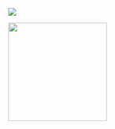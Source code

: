 <!--
**ConcaXu/ConcaXu** is a ✨ _special_ ✨ repository because its `README.md` (this file) appears on your GitHub profile.

Here are some ideas to get you started:

- 🔭 I’m currently working on ...
- 🌱 I’m currently learning ...
- 👯 I’m looking to collaborate on ...
- 🤔 I’m looking for help with ...
- 💬 Ask me about ...
- 📫 How to reach me: ...
- 😄 Pronouns: ...
- ⚡ Fun fact: ...

-->


<source
  srcset="https://github-readme-stats.vercel.app/api?username=ConcaXu&show_icons=true&theme=dark"
  media="(prefers-color-scheme: dark)"
/>
<source
  srcset="https://github-readme-stats.vercel.app/api?username=ConcaXu&show_icons=true"
  media="(prefers-color-scheme: light), (prefers-color-scheme: no-preference)"
/>
<img src="https://github-readme-stats.vercel.app/api?username=ConcaXu&show_icons=true" />

<a href="https://github.com/ConcaXu/dy-live-bullet-collect">
  <img height=200 align="center" src="https://github-readme-stats.vercel.app/api/top-langs?username=ConcaXu&layout=compact&langs_count=8&card_width=320" />
</a>
